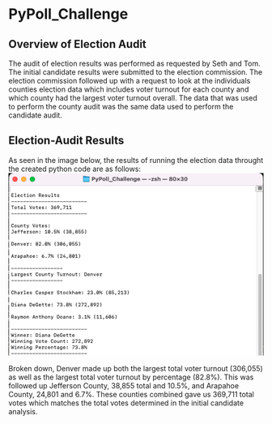 # PyPoll_Challenge
## Overview of Election Audit
The audit of election results was performed as requested by Seth and Tom. The initial candidate results were submitted to the election commission. The election commission followed up with a request to look at the individuals counties election data which includes voter turnout for each county and which county had the largest voter turnout overall. The data that was used to perform the county audit was the same data used to perform the candidate audit. 
## Election-Audit Results
As seen in the image below, the results of running the election data throught the created python code are as follows:
![](/images/Terminal_Output.png)

Broken down, Denver made up both the largest total voter turnout (306,055) as well as the largest total voter turnout by percentage (82.8%). This was followed up Jefferson County, 38,855 total and 10.5%, and Arapahoe County, 24,801 and 6.7%. These counties combined gave us 369,711 total votes which matches the total votes determined in the initial candidate analysis. 
